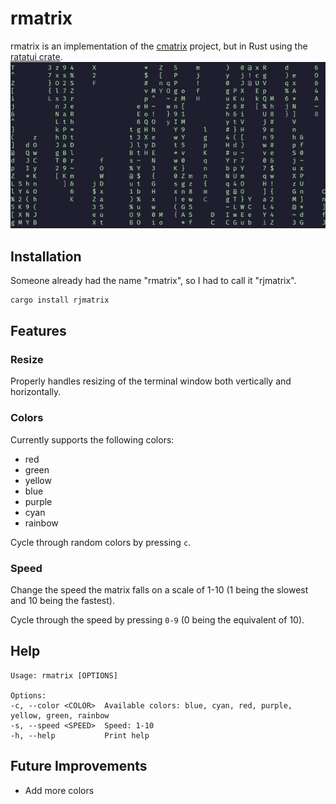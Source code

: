 # rmatrix

rmatrix is an implementation of the [cmatrix](https://github.com/abishekvashok/cmatrix) project, but in Rust using the [ratatui crate](https://github.com/ratatui-org/ratatui).
![rmatrix](./docs/rmatrix.gif)

## Installation
Someone already had the name "rmatrix", so I had to call it "rjmatrix".
```bash
cargo install rjmatrix
```

## Features
### Resize
Properly handles resizing of the terminal window both vertically and horizontally.

### Colors
Currently supports the following colors:
- red
- green
- yellow
- blue
- purple
- cyan
- rainbow

Cycle through random colors by pressing `c`.

### Speed
Change the speed the matrix falls on a scale of 1-10 (1 being the slowest and 10 being the fastest).

Cycle through the speed by pressing `0-9` (0 being the equivalent of 10).

## Help
```
Usage: rmatrix [OPTIONS]

Options:
-c, --color <COLOR>  Available colors: blue, cyan, red, purple, yellow, green, rainbow
-s, --speed <SPEED>  Speed: 1-10
-h, --help           Print help

```

## Future Improvements
- Add more colors

